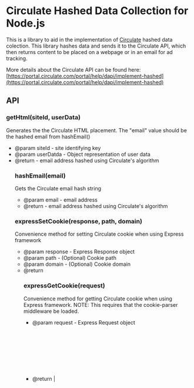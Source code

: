 # Circulate Hashed Data Collection for Node.js

This is a library to aid in the implementation of [Circulate](http://www.circulate.com) hashed data colection. This library hashes data and sends it to the Circulate API, which then returns content to be placed on a webpage or in an email for ad tracking.

More details about the Circulate API can be found here: [https://portal.circulate.com/portal/help/dapi/implement-hashed](https://portal.circulate.com/portal/help/dapi/implement-hashed)

## API

### getHtml(siteId, userData)

Generates the the Circulate HTML placement. The "email" value should be the hashed email from hashEmail()

- @param <number> siteId - site identifying key
- @param <object> userDatda - Object representation of user data
- @return <String> - email address hashed using Circulate's algorithm


### hashEmail(email)

Gets the Circulate email hash string

- @param <string> email - email address
- @return <string> - email address hashed using Circulate's algorithm

### expressSetCookie(response, path, domain)

Convenience method for setting Circulate cookie when using Express framework

- @param <object> response - Express Response object
- @param <string> path - (Optional) Cookie path
- @param <string> domain - (Optional) Cookie domain
- @return <undefined>

### expressGetCookie(request)

Convenience method for getting Circulate cookie when using Express framework. NOTE: This requires that the cookie-parser middleware be loaded.

- @param <object> request - Express Request object
- @return <undefined>|<object> - Cookie value if set; undefined otherwise


## Example

```js
myExpressController = function(request, response, next) {
  var circulate = require('./index'),
    hashedEmail,
    circulatePlacement;

  // Hash email with Circulate algorithm
  hashedEmail = circulate.hashEmail('fdsafdsaf@gmail.com'),

  // Get HTML placement
  circulatePlacement = circulate.getHtml('site123', {hema: hashedEmail});

  // Add cookie to response
  circulate.expressSetCookie(response);

  // Send the response
  response.render('/myView', {circulatePlacement: circulatePlacement})
}
```